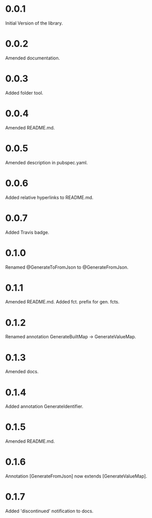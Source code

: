 # 0.0.1

Initial Version of the library.

# 0.0.2

Amended documentation.

# 0.0.3

Added folder tool.

# 0.0.4

Amended README.md.

# 0.0.5

Amended description in pubspec.yaml.

# 0.0.6

Added relative hyperlinks to README.md.

# 0.0.7

Added Travis badge.

# 0.1.0

Renamed @GenerateToFromJson to @GenerateFromJson.

# 0.1.1

Amended README.md. Added fct. prefix for gen. fcts.

# 0.1.2

Renamed annotation GenerateBuiltMap -> GenerateValueMap.

# 0.1.3

Amended docs.

# 0.1.4

Added annotation GenerateIdentifier.

# 0.1.5

Amended README.md.

# 0.1.6

Annotation [GenerateFromJson] now extends [GenerateValueMap].

# 0.1.7

Added 'discontinued' notification to docs.
